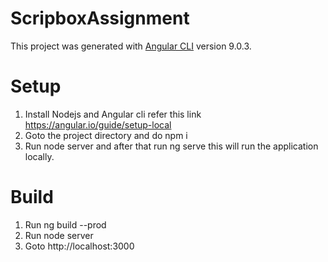 # ScripboxAssignment

This project was generated with [Angular CLI](https://github.com/angular/angular-cli) version 9.0.3.

# Setup
1. Install Nodejs and Angular cli refer this link https://angular.io/guide/setup-local
2. Goto the project directory and do npm i
3. Run node server and after that run ng serve this will run the application locally.

# Build
1. Run ng build --prod
2. Run node server
3. Goto http://localhost:3000
